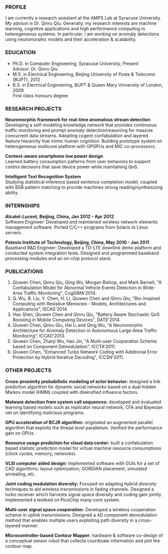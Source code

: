 ### PROFILE
I am currently a research assistant at the AMPS Lab at Syracuse University. My advisor is Dr. Qinru Qiu. Generally, my research interests are machine learning, cognitive applications and high performance computing in heterogeneous systems. In particular, I am working on anomaly detections using neuromorphic models and their acceleration & scalability. 

### EDUCATION
* Ph.D. in Computer Engineering, Syracuse University, Present  
Advisor: Dr. Qinru Qiu
* M.S. in Electrical Engineering, Beijing University of Posts & Telecoms (BUPT), 2012
* B.S. in Electrical Engineering, BUPT & Queen Mary University of London, 2009  
First class honours degree

### RESEARCH PROJECTS
**Neuromorphic framework for real-time anomalous stream detection**   
Developing a self-modeling knowledge network that provides continuous traffic monitoring and prompt anomaly detection/reasoning for massive concurrent data streams. Adopting cogent confabulation and layered feature hierarchy that mimic human cognition. Building prototype system on heterogeneous multicore platform with GPGPUs and MIC co-processors.

**Context-aware smartphone low power design**   
Learned battery consumption patterns from user behaviors to support control decisions that save device power while maintaining QoS.

**Intelligent Text Recognition System**   
Studying statistical inference based sentence completion model, coupled with BSB pattern matching to provide machines strong reading/synthesizing ability.

### INTERNSHIPS
**Alcatel-Lucent, Beijing, China, Jan 2012 - Apr 2012**  
Software Engineer: Developed and maintained wireless network elements management software. Ported C/C++ programs from Solaris to Linux servers.

**Potevio Institute of Technology, Beijing, China, May 2010 - Jan 2011**  
Baseband R&D Engineer: Developed a TD-LTE downlink demo platform and conducted system integration tests. Designed and programmed baseband processing modules and an on-chip protocol stack.

### PUBLICATIONS
1. Qiuwen Chen, Qinru Qiu, Qing Wu, Morgan Bishop, and Mark Barnell, "A Confabulation Model for Abnormal Vehicle Events Detection in Wide-Area Traffic Monitoring", CogSIMA'2014.
2. Q. Wu, B. Liu, Y. Chen, H. Li, Qiuwen Chen and Qinru Qiu, "Bio-Inspired Computing with Resistive Memories - Models, Architectures and Applications", ISCAS'2014.
3. Hao Shen, Qiuwen Chen and Qinru Qiu, "Battery Aware Stochastic QoS Boosting in Mobile Computing Devices", DATE'2014.
4. Qiuwen Chen, Qinru Qiu, Hai Li and Qing Wu, "A Neuromorphic Architecture for Anomaly Detection in Autonomous Large-Area Traffic Monitoring", ICCAD'2013.
5. Qiuwen Chen, Zhanji Wu, Hao Jin, "A Multi-user Cooperation Scheme based on Component Demodulation", ICCTA'2011.
6. Qiuwen Chen, "Enhanced Turbo Network Coding with Additional Error Protection by Hybrid Iterative Decoding", ICCSN'2011.

### OTHER PROJECTS
**Cross-proximity probabilistic modeling of actor behavior:** designed a link prediction algorithm for dynamic social networks based on a dual hidden Markov model (HMM) coupled with diversified influence factors.

**Malware detection from system call sequences:** developed and evaluated learning based models such as replicator neural network, CFA and Bayesian net on identifying malicious programs.

**GPU acceleration of BCJR algorithm:** originated an augmented parallel algorithm that exploits the thread level parallelism. Verified the performance gain on GPUs.

**Resource usage prediction for cloud data center:** built a confabulation based statistic prediction model for virtual machine resource consumptions (clock cycles, memory, networks).

**VLSI computer aided design:** Implemented software with GUIs for a set of CAD algorithms: layout optimization, GORDIAN placement, simulated annealing, etc.

**Joint coding modulation diversity:** Focused on adapting hybrid diversity techniques to aid wireless transmissions in fading channels. Designed a turbo receiver which harvests signal space diversity and coding gain jointly. Implemented a testbed on PicoChip many-core system.

**Multi-user signal space cooperation:** Developed a wireless cooperation scheme in uplink transmissions. Designed a 4D component demodulation method that enables multiple users exploiting path diversity in a cross-layered manner.

**Microcontroller-based Contour Mapper:** hardware & software co-design of a conceptual sensor robot that collects coordinate information and plot the contour map.
